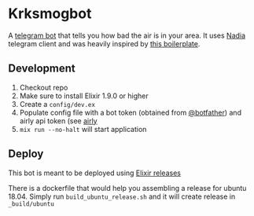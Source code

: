 # Krksmogbot
A [telegram bot](https://t.me/krksmogbot) that tells you how bad the air is in your area. It uses [Nadia](https://github.com/zhyu/nadia) telegram client and was heavily inspired by [this boilerplate](https://github.com/lubien/elixir-telegram-bot-boilerplate).

## Development

1. Checkout repo
2. Make sure to install Elixir 1.9.0 or higher
3. Create a `config/dev.ex`
4. Populate config file with a bot token (obtained from [@botfather](http://t.me/BotFather)) and airly api token (see [airly](https://developer.airly.eu/)
5. `mix run --no-halt` will start application

## Deploy

This bot is meant to be deployed using [Elixir releases](https://hexdocs.pm/mix/Mix.Tasks.Release.html)

There is a dockerfile that would help you assembling a release for ubuntu 18.04. Simply run `build_ubuntu_release.sh` and it will create release in `_build/ubuntu`